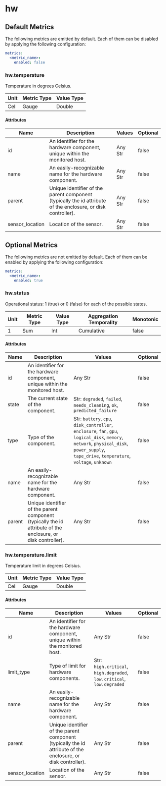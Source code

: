 [comment]: <> (Code generated by mdatagen. DO NOT EDIT.)

# hw

## Default Metrics

The following metrics are emitted by default. Each of them can be disabled by applying the following configuration:

```yaml
metrics:
  <metric_name>:
    enabled: false
```

### hw.temperature

Temperature in degrees Celsius.

| Unit | Metric Type | Value Type |
| ---- | ----------- | ---------- |
| Cel | Gauge | Double |

#### Attributes

| Name | Description | Values | Optional |
| ---- | ----------- | ------ | -------- |
| id | An identifier for the hardware component, unique within the monitored host. | Any Str | false |
| name | An easily-recognizable name for the hardware component. | Any Str | false |
| parent | Unique identifier of the parent component (typically the id attribute of the enclosure, or disk controller). | Any Str | false |
| sensor_location | Location of the sensor. | Any Str | false |

## Optional Metrics

The following metrics are not emitted by default. Each of them can be enabled by applying the following configuration:

```yaml
metrics:
  <metric_name>:
    enabled: true
```

### hw.status

Operational status: 1 (true) or 0 (false) for each of the possible states.

| Unit | Metric Type | Value Type | Aggregation Temporality | Monotonic |
| ---- | ----------- | ---------- | ----------------------- | --------- |
| 1 | Sum | Int | Cumulative | false |

#### Attributes

| Name | Description | Values | Optional |
| ---- | ----------- | ------ | -------- |
| id | An identifier for the hardware component, unique within the monitored host. | Any Str | false |
| state | The current state of the component. | Str: ``degraded``, ``failed``, ``needs_cleaning``, ``ok``, ``predicted_failure`` | false |
| type | Type of the component. | Str: ``battery``, ``cpu``, ``disk_controller``, ``enclosure``, ``fan``, ``gpu``, ``logical_disk``, ``memory``, ``network``, ``physical_disk``, ``power_supply``, ``tape_drive``, ``temperature``, ``voltage``, ``unknown`` | false |
| name | An easily-recognizable name for the hardware component. | Any Str | false |
| parent | Unique identifier of the parent component (typically the id attribute of the enclosure, or disk controller). | Any Str | false |

### hw.temperature.limit

Temperature limit in degrees Celsius.

| Unit | Metric Type | Value Type |
| ---- | ----------- | ---------- |
| Cel | Gauge | Double |

#### Attributes

| Name | Description | Values | Optional |
| ---- | ----------- | ------ | -------- |
| id | An identifier for the hardware component, unique within the monitored host. | Any Str | false |
| limit_type | Type of limit for hardware components. | Str: ``high.critical``, ``high.degraded``, ``low.critical``, ``low.degraded`` | false |
| name | An easily-recognizable name for the hardware component. | Any Str | false |
| parent | Unique identifier of the parent component (typically the id attribute of the enclosure, or disk controller). | Any Str | false |
| sensor_location | Location of the sensor. | Any Str | false |
